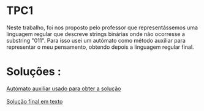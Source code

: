 # TPC1

Neste trabalho, foi nos proposto pelo professor que representássemos uma linguagem regular que descreve strings binárias onde não ocorresse a substring "011".
Para isso usei um autómato como método auxiliar para representar o meu pensamento, obtendo depois a linguagem regular final.

# Soluções :
[Autómato auxiliar usado para obter a solução](automato.jpeg)<br><br>
[Solução final em texto](solucao.txt)
